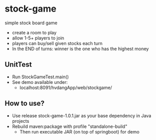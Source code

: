 # stock-game
simple stock board game
* create a room to play
* allow 1-5+ players to join
* players can buy/sell given stocks each turn
* In the END of turns: winner is the one who has the highest money


## UnitTest
* Run StockGameTest.main()
* See demo available under:
  * localhost:8091/hvdangApp/web/stockgame/

## How to use?
* Use release stock-game-1.0.1.jar as your base dependency in Java projects
* Rebuild maven:package with profile "standalone-build"
  * Then run executable JAR (on top of springboot) for demo
